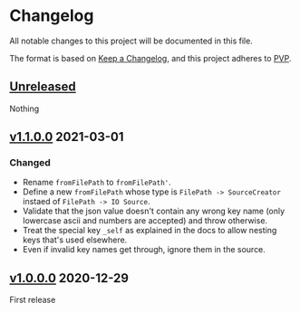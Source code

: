 # Changelog
All notable changes to this project will be documented in this file.

The format is based on [Keep a Changelog](https://keepachangelog.com/en/1.0.0/),
and this project adheres to [PVP](https://pvp.haskell.org/).

## [Unreleased]

Nothing

## [v1.1.0.0] 2021-03-01

### Changed

* Rename `fromFilePath` to `fromFilePath'`.
* Define a new `fromFilePath` whose type is `FilePath -> SourceCreator` instaed of `FilePath -> IO Source`.
* Validate that the json value doesn't contain any wrong key name (only lowercase ascii and numbers
  are accepted) and throw otherwise.
* Treat the special key `_self` as explained in the docs to allow nesting keys that's used elsewhere.
* Even if invalid key names get through, ignore them in the source.


## [v1.0.0.0] 2020-12-29

First release

[Unreleased]: https://github.com/ludat/conferer/compare/conferer-aeson_v1.1.0.0...HEAD
[v1.1.0.0]: https://github.com/ludat/conferer/compare/conferer-aeson_v1.0.0.0...conferer-aeson_v1.1.0.0
[v1.0.0.0]: https://github.com/ludat/conferer/compare/v0.0.0.0...conferer-aeson_v1.0.0.0
